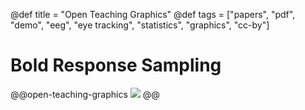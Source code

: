 @def title = "Open Teaching Graphics"
@def tags = ["papers", "pdf", "demo", "eeg", "eye tracking", "statistics", "graphics", "cc-by"]

# Bold Response Sampling


@@open-teaching-graphics
![](/assets/teaching-resources/open-teaching-graphics/bold_response_sampling.png)
@@



